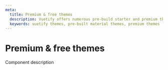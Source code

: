 ```yaml
---
meta:
  title: Premium & free themes
  description: Vuetify offers numerous pre-build starter and premium themes. Kickstart your next application today, no design skills needed.
  keywords: vuetify themes, pre-built material themes, premium themes
---
```


# Premium & free themes
Component description

<entry-ad />

<doc-footer />
